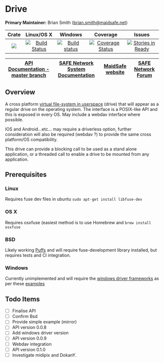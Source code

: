 # Drive

**Primary Maintainer:** Brian Smith (brian.smith@maidsafe.net)

|Crate|Linux/OS X|Windows|Coverage|Issues|
|:---:|:--------:|:-----:|:------:|:----:|
|[![](http://meritbadge.herokuapp.com/drive)](https://crates.io/crates/drive)|[![Build Status](https://travis-ci.org/maidsafe/drive.svg?branch=master)](https://travis-ci.org/maidsafe/drive)|[![Build status](https://ci.appveyor.com/api/projects/status/so3q2w6g8vey2avl/branch/master?svg=true)](https://ci.appveyor.com/project/MaidSafe-QA/drive/branch/master)|[![Coverage Status](https://coveralls.io/repos/maidsafe/drive/badge.svg)](https://coveralls.io/r/maidsafe/drive)|[![Stories in Ready](https://badge.waffle.io/maidsafe/drive.png?label=ready&title=Ready)](https://waffle.io/maidsafe/drive)|

| [API Documentation - master branch](http://maidsafe.net/drive/master) | [SAFE Network System Documentation](http://systemdocs.maidsafe.net) | [MaidSafe website](http://maidsafe.net) | [SAFE Network Forum](https://forum.safenetwork.io) |
|:------:|:-------:|:-------:|:-------:|

## Overview

A cross platform [virtual file-system in userspace](http://en.wikipedia.org/wiki/Filesystem_in_Userspace) (drive) that will appear as a regular drive on the operating system. The interface is a POSIX-like API and this is exposed in every OS. May include a webdav interface where possible.

IOS and Android…etc… may require a driverless option, further consideration will also be required (webdav ?) to provide the same cross platform/OS compatibility.

This drive can provide a blocking call to be used as a stand alone application, or a threaded call to enable a drive to be mounted from any application.

## Prerequisites

### Linux

Requires fuse dev files in ubuntu `sudo apt-get install libfuse-dev`

### OS X

Requires osxfuse (easiest method is to use Homebrew and `brew install osxfuse`

### BSD

Likely working [Puffs](http://www.netbsd.org/docs/puffs/) and will require fuse-development library installed, but requires tests and CI integration.

### Windows

Currently unimplemented and will require the [windows driver frameworks](https://github.com/Microsoft/Windows-Driver-Frameworks) as per these [examples](https://github.com/Microsoft/windows-driver-samples)

## Todo Items
- [ ] Finalise API
- [ ] Confirm Bsd
- [ ] Provide simple example (mirror)
- [ ] API version 0.0.8
- [ ] Add windows driver version
- [ ] API version 0.0.9
- [ ] Webdav integration
- [ ] API version 0.1.0
- [ ] Investigate midipix and DokanY.
